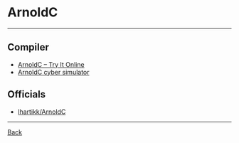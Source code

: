 # ArnoldC

---

## Compiler

- [ArnoldC – Try It Online](https://tio.run/#arnoldc)
- [ArnoldC cyber simulator](https://mapmeld.com/ArnoldC/)

## Officials

- [lhartikk/ArnoldC](https://github.com/lhartikk/ArnoldC)

---

[Back](./readme.md)
